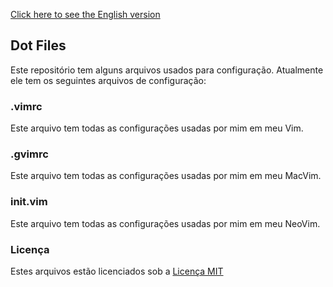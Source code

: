 [Click here to see the English version](README.md)

## Dot Files
Este repositório tem alguns arquivos usados para configuração.
Atualmente ele tem os seguintes arquivos de configuração:

### .vimrc

Este arquivo tem todas as configurações usadas por mim em meu Vim.

### .gvimrc

Este arquivo tem todas as configurações usadas por mim em meu MacVim.

### init.vim

Este arquivo tem todas as configurações usadas por mim em meu NeoVim.

### Licença

Estes arquivos estão licenciados sob a [Licença MIT](LICENSE)
